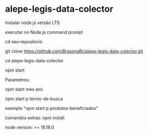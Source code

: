 # alepe-legis-data-colector

Instalar node.js versão LTS

executar no Node.js command prompt

cd seu-repositorio

git clone https://github.com/BrasonaBr/alepe-legis-data-colector.git

cd alepe-legis-data-colector

npm start

Parametros:

npm start mes ano

npm start p termo-de-busca 

exemplo "npm start p produtos-beneficiados"

comandos extras:
npm install

node version: >= 18.18.0